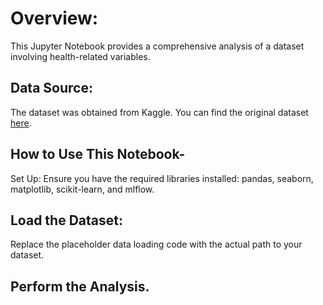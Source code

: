 # Overview:
This Jupyter Notebook provides a comprehensive analysis of a dataset involving health-related variables. 

## Data Source:
The dataset was obtained from Kaggle. You can find the original dataset [here](https://www.kaggle.com/datasets/priyamchoksi/100000-diabetes-clinical-dataset).

## How to Use This Notebook-
Set Up: 
Ensure you have the required libraries installed: pandas, seaborn, matplotlib, scikit-learn, and mlflow.

## Load the Dataset:
Replace the placeholder data loading code with the actual path to your dataset.

## Perform the Analysis.
